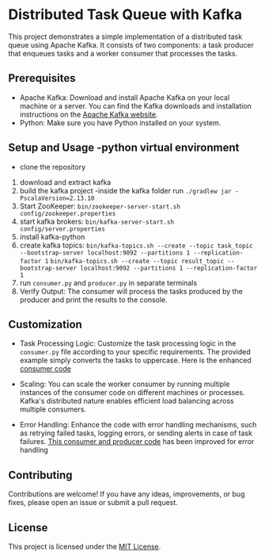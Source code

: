 # Distributed Task Queue with Kafka

This project demonstrates a simple implementation of a distributed task queue using Apache Kafka. It consists of two components: a task producer that enqueues tasks and a worker consumer that processes the tasks.

## Prerequisites

- Apache Kafka: Download and install Apache Kafka on your local machine or a server. You can find the Kafka downloads and installation instructions on the [Apache Kafka website](https://kafka.apache.org/downloads).
- Python: Make sure you have Python installed on your system.

## Setup and Usage -python virtual environment
- clone the repository
1. download and extract kafka
2. build the kafka project -inside the kafka folder run ```./gradlew jar -PscalaVersion=2.13.10```
3. Start ZooKeeper: ```bin/zookeeper-server-start.sh config/zookeeper.properties```
4. start kafka brokers: ```bin/kafka-server-start.sh config/server.properties```
5. install kafka-python
6. create kafka topics:
    ```bin/kafka-topics.sh --create --topic task_topic --bootstrap-server localhost:9092 --partitions 1 --replication-factor 1```
    ```bin/kafka-topics.sh --create --topic result_topic --bootstrap-server localhost:9092 --partitions 1 --replication-factor 1```
7. run ```consumer.py``` and ```producer.py``` in separate terminals
8. Verify Output: The consumer will process the tasks produced by the producer and print the results to the console.

## Customization

- Task Processing Logic: Customize the task processing logic in the `consumer.py` file according to your specific requirements. The provided example simply converts the tasks to uppercase. Here is the enhanced [consumer code](consumer.py) 

- Scaling: You can scale the worker consumer by running multiple instances of the consumer code on different machines or processes. Kafka's distributed nature enables efficient load balancing across multiple consumers.

- Error Handling: Enhance the code with error handling mechanisms, such as retrying failed tasks, logging errors, or sending alerts in case of task failures. [This consumer and producer code](consu_prod.py) has been improved for error handling

## Contributing

Contributions are welcome! If you have any ideas, improvements, or bug fixes, please open an issue or submit a pull request.

## License

This project is licensed under the [MIT License](LICENSE).





